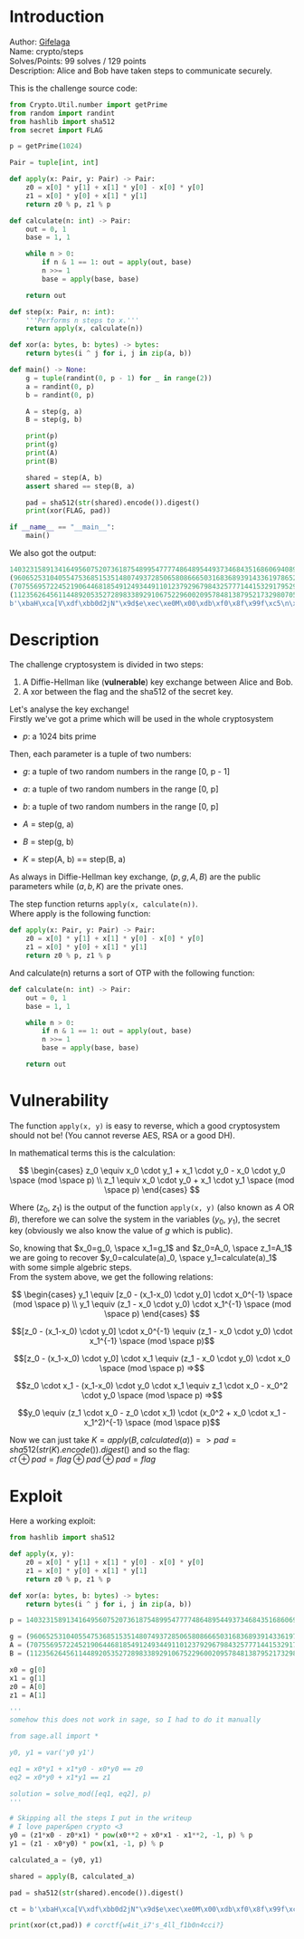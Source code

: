# Introduction
Author: [Gifelaga](https://github.com/Gifelaga)\
Name: crypto/steps\
Solves/Points: 99 solves / 129 points\
Description: Alice and Bob have taken steps to communicate securely.

This is the challenge source code:
```py
from Crypto.Util.number import getPrime
from random import randint
from hashlib import sha512
from secret import FLAG

p = getPrime(1024)

Pair = tuple[int, int]

def apply(x: Pair, y: Pair) -> Pair:
    z0 = x[0] * y[1] + x[1] * y[0] - x[0] * y[0]
    z1 = x[0] * y[0] + x[1] * y[1]
    return z0 % p, z1 % p

def calculate(n: int) -> Pair:
    out = 0, 1
    base = 1, 1

    while n > 0:
        if n & 1 == 1: out = apply(out, base)
        n >>= 1
        base = apply(base, base)

    return out

def step(x: Pair, n: int):
    '''Performs n steps to x.'''
    return apply(x, calculate(n))

def xor(a: bytes, b: bytes) -> bytes:
    return bytes(i ^ j for i, j in zip(a, b))

def main() -> None:
    g = tuple(randint(0, p - 1) for _ in range(2))
    a = randint(0, p)
    b = randint(0, p)

    A = step(g, a)
    B = step(g, b)

    print(p)
    print(g)
    print(A)
    print(B)

    shared = step(A, b)
    assert shared == step(B, a)

    pad = sha512(str(shared).encode()).digest()
    print(xor(FLAG, pad))

if __name__ == "__main__":
    main()
```
We also got the output:
```py
140323158913416495607520736187548995477774864895449373468435168606940894555091715325755245563618777520381345121826124291879072024129139794758353829170487152290036863771427918014687523291663877491666410660298255515196964873944928956895167652588843616727666115196647426152811435167407394960435891152283442366721
(96065253104055475368515351480749372850658086665031683689391433619786525841252022013348418216780129963411710917302022475212035579772549622047772413277044476931991100469638284113901919733675144788049607999711496364391389612383885735460390196619821411998848060208912802838145365054170790882835846039461477718592, 99241616571709523646659145402511086659276737895777010655080069795289409091105858433710404513588065826008320709508748555232998727290258965620812790826701703542423766306117851146140634247906095481346444357123297761881438234083584836393572339820023598801127329326758926529813665950889866710376403818615042210724)
(70755695722452190644681854912493449110123792967984325777144153291795297730471865203878351550134745747839905472832417565386100721034554991782211134122667955909129461935072670637104557733518048519759925441567454988894610693095988261459294358350906447578625319131211019007537053689563772428590632011546870587548, 67209626648557152207459211543890871397518255584981755641031188457446084495247511864090204533159666638951190009379067537952490757956859052998865712873197974689323985952177932343928382624951392835548222455898153557185369330197085287972647654361464363270469055087587755117442462138962625643131163131541853061105)
(112356264561144892053527289833892910675229600209578481387952173298070535545532140474473984252645999236867287593260325203405225799985387664655169620807429202440801811880698414710903311724048492305357174522756960623684589130082192061927190750200168319419891243856185874901350055033712921163239281745750477183871, 53362886892304808290625786352337191943295467155122569556336867663859530697649464591551819415844644455424276970213068575695727349121464360678240605137740996864232092508175716627306324344248722088013523622985501843963007084915323781694266339448976475002289825133821073110606693351553820493128680615728977879615)
b'\xbaH\xca[V\xdf\xbb0d2jN"\x9d$e\xec\xe0M\x00\xdb\xf0\x8f\x99f\xc5\n\x8a\xc2h\xa7\xa7'
```

# Description
The challenge cryptosystem is divided in two steps:
1. A Diffie-Hellman like (**vulnerable**) key exchange between Alice and Bob.
2. A xor between the flag and the sha512 of the secret key.

Let's analyse the key exchange!\
Firstly we've got a prime which will be used in the whole cryptosystem
- $p$: a 1024 bits prime

Then, each parameter is a tuple of two numbers:
- $g$: a tuple of two random numbers in the range [0, p - 1]
- $a$: a tuple of two random numbers in the range [0, p]
- $b$: a tuple of two random numbers in the range [0, p]

- $A$ = step(g, a)
- $B$ = step(g, b)
- $K$ = step(A, b) == step(B, a)

As always in Diffie-Hellman key exchange, $(p, g, A, B)$ are the public parameters while $(a, b, K)$ are the private ones.

The step function returns `apply(x, calculate(n))`.\
Where apply is the following function:
```py
def apply(x: Pair, y: Pair) -> Pair:
    z0 = x[0] * y[1] + x[1] * y[0] - x[0] * y[0]
    z1 = x[0] * y[0] + x[1] * y[1]
    return z0 % p, z1 % p
```
And calculate(n) returns a sort of OTP with the following function:
```py
def calculate(n: int) -> Pair:
    out = 0, 1
    base = 1, 1

    while n > 0:
        if n & 1 == 1: out = apply(out, base)
        n >>= 1
        base = apply(base, base)

    return out
```

# Vulnerability
The function `apply(x, y)` is easy to reverse, which a good cryptosystem should not be! (You cannot reverse AES, RSA or a good DH).

In mathematical terms this is the calculation:

$$ \begin{cases}
z_0 \equiv x_0 \cdot y_1 + x_1 \cdot y_0 - x_0 \cdot y_0 \space (mod \space p) \\
z_1 \equiv x_0 \cdot y_0 + x_1 \cdot y_1 \space (mod \space p)
\end{cases} $$

Where ($z_0$, $z_1$) is the output of the function `apply(x, y)` (also known as $A$ OR $B$), therefore we can solve the system in the variables ($y_0$, $y_1$), the secret key (obviously we also know the value of $g$ which is public).

So, knowing that $x_0=g_0, \space x_1=g_1$ and $z_0=A_0, \space z_1=A_1$ we are going to recover $y_0=calculate(a)_0, \space y_1=calculate(a)_1$ with some simple algebric steps.\
From the system above, we get the following relations:

$$
\begin{cases}
y_1 \equiv [z_0 - (x_1-x_0) \cdot y_0] \cdot x_0^{-1} \space (mod \space p) \\
y_1 \equiv (z_1 - x_0 \cdot y_0) \cdot x_1^{-1} \space (mod \space p)
\end{cases}
$$

$$[z_0 - (x_1-x_0) \cdot y_0] \cdot x_0^{-1} \equiv (z_1 - x_0 \cdot y_0) \cdot x_1^{-1} \space (mod \space p)$$

$$[z_0 - (x_1-x_0) \cdot y_0] \cdot x_1 \equiv (z_1 - x_0 \cdot y_0) \cdot x_0 \space (mod \space p) =>$$

$$z_0 \cdot x_1 - (x_1-x_0) \cdot y_0 \cdot x_1 \equiv z_1 \cdot x_0 - x_0^2 \cdot y_0 \space (mod \space p) =>$$

$$y_0 \equiv (z_1 \cdot x_0 - z_0 \cdot x_1) \cdot (x_0^2 + x_0 \cdot x_1 - x_1^2)^{-1} \space (mod \space p)$$

Now we can just take $K=apply(B, calculated(a)) => pad = sha512(str(K).encode()).digest()$ and so the flag:\
$ct \oplus pad=flag \oplus pad \oplus pad=flag$

# Exploit
Here a working exploit:
```py
from hashlib import sha512

def apply(x, y):
    z0 = x[0] * y[1] + x[1] * y[0] - x[0] * y[0]
    z1 = x[0] * y[0] + x[1] * y[1]
    return z0 % p, z1 % p

def xor(a: bytes, b: bytes) -> bytes:
    return bytes(i ^ j for i, j in zip(a, b))

p = 140323158913416495607520736187548995477774864895449373468435168606940894555091715325755245563618777520381345121826124291879072024129139794758353829170487152290036863771427918014687523291663877491666410660298255515196964873944928956895167652588843616727666115196647426152811435167407394960435891152283442366721

g = (96065253104055475368515351480749372850658086665031683689391433619786525841252022013348418216780129963411710917302022475212035579772549622047772413277044476931991100469638284113901919733675144788049607999711496364391389612383885735460390196619821411998848060208912802838145365054170790882835846039461477718592, 99241616571709523646659145402511086659276737895777010655080069795289409091105858433710404513588065826008320709508748555232998727290258965620812790826701703542423766306117851146140634247906095481346444357123297761881438234083584836393572339820023598801127329326758926529813665950889866710376403818615042210724)
A = (70755695722452190644681854912493449110123792967984325777144153291795297730471865203878351550134745747839905472832417565386100721034554991782211134122667955909129461935072670637104557733518048519759925441567454988894610693095988261459294358350906447578625319131211019007537053689563772428590632011546870587548, 67209626648557152207459211543890871397518255584981755641031188457446084495247511864090204533159666638951190009379067537952490757956859052998865712873197974689323985952177932343928382624951392835548222455898153557185369330197085287972647654361464363270469055087587755117442462138962625643131163131541853061105)
B = (112356264561144892053527289833892910675229600209578481387952173298070535545532140474473984252645999236867287593260325203405225799985387664655169620807429202440801811880698414710903311724048492305357174522756960623684589130082192061927190750200168319419891243856185874901350055033712921163239281745750477183871, 53362886892304808290625786352337191943295467155122569556336867663859530697649464591551819415844644455424276970213068575695727349121464360678240605137740996864232092508175716627306324344248722088013523622985501843963007084915323781694266339448976475002289825133821073110606693351553820493128680615728977879615)

x0 = g[0]
x1 = g[1]
z0 = A[0]
z1 = A[1]

'''
somehow this does not work in sage, so I had to do it manually

from sage.all import *

y0, y1 = var('y0 y1')

eq1 = x0*y1 + x1*y0 - x0*y0 == z0
eq2 = x0*y0 + x1*y1 == z1

solution = solve_mod([eq1, eq2], p)
'''

# Skipping all the steps I put in the writeup
# I love paper&pen crypto <3
y0 = (z1*x0 - z0*x1) * pow(x0**2 + x0*x1 - x1**2, -1, p) % p
y1 = (z1 - x0*y0) * pow(x1, -1, p) % p

calculated_a = (y0, y1)

shared = apply(B, calculated_a)

pad = sha512(str(shared).encode()).digest()

ct = b'\xbaH\xca[V\xdf\xbb0d2jN"\x9d$e\xec\xe0M\x00\xdb\xf0\x8f\x99f\xc5\n\x8a\xc2h\xa7\xa7'

print(xor(ct,pad)) # corctf{w4it_i7's_4ll_f1b0n4cci?}
```
